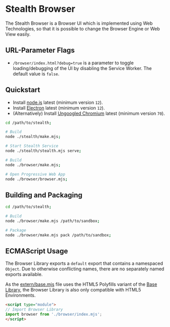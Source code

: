 
# Stealth Browser

The Stealth Browser is a Browser UI which is implemented using
Web Technologies, so that it is possible to change the Browser
Engine or Web View easily.


## URL-Parameter Flags

- `/browser/index.html?debug=true` is a parameter to toggle
   loading/debugging of the UI by disabling the Service Worker.
   The default value is `false`.


## Quickstart

- Install [node.js](https://nodejs.org/en/download) latest (minimum version `12`).
- Install [Electron](https://www.electronjs.org/releases/stable) latest (minimum version `12`).
- (Alternatively) Install [Ungoogled Chromium](https://github.com/Eloston/ungoogled-chromium/releases) latest (minimum version `70`).

```bash
cd /path/to/stealth;

# Build
node ./stealth/make.mjs;

# Start Stealth Service
node ./stealth/stealth.mjs serve;

# Build
node ./browser/make.mjs;

# Open Progressive Web App
node ./browser/browser.mjs;
```


## Building and Packaging

```bash
cd /path/to/stealth;

# Build
node ./browser/make.mjs /path/to/sandbox;

# Package
node ./browser/make.mjs pack /path/to/sandbox;
```


## ECMAScript Usage

The Browser Library exports a `default` export that contains a namespaced
`Object`. Due to otherwise conflicting names, there are no separately
named exports available.

As the [extern/base.mjs](./extern/base.mjs) file uses the HTML5 Polyfills
variant of the [Base Library](../base), the Browser Library is also only
compatible with HTML5 Environments.

```html
<script type="module">
// Import Browser Library
import browser from './browser/index.mjs';
</script>
```

